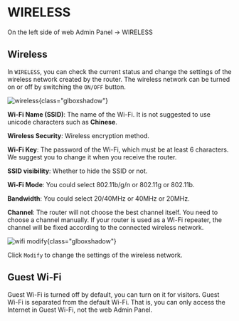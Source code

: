 # WIRELESS

On the left side of web Admin Panel -> WIRELESS

## Wireless

In `WIRELESS`, you can check the current status and change the settings of the wireless network created by the router. The wireless network can be turned on or off by switching the `ON/OFF` button.

![wireless](https://static.gl-inet.com/docs/en/3/setup/gl-b2200/wireless/Wireless_1.png){class="glboxshadow"}

**Wi-Fi Name (SSID)**: The name of the Wi-Fi. It is not suggested to use unicode characters such as **Chinese**.

**Wireless Security**: Wireless encryption method.

**Wi-Fi Key**: The password of the Wi-Fi, which must be at least 6 characters. We suggest you to change it when you receive the router.

**SSID visibility**: Whether to hide the SSID or not.

**Wi-Fi Mode**: You could select 802.11b/g/n or 802.11g or 802.11b.

**Bandwidth**: You could select 20/40MHz or 40MHz or 20MHz.

**Channel**: The router will not choose the best channel itself. You need to choose a channel manually. If your router is used as a Wi-Fi repeater, the channel will be fixed according to the connected wireless network.

![wifi modify](https://static.gl-inet.com/docs/en/3/setup/gl-b2200/wireless/Wireless_2.png){class="glboxshadow"}

Click `Modify` to change the settings of the wireless network.

## Guest Wi-Fi

Guest Wi-Fi is turned off by default, you can turn on it for visitors. Guest Wi-Fi is separated from the default Wi-Fi. That is, you can only access the Internet in Guest Wi-Fi, not the web Admin Panel.

